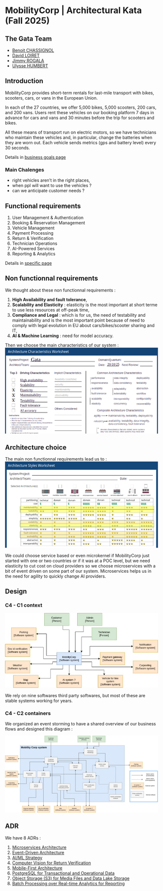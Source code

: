 # MobilityCorp | Architectural Kata (Fall 2025)

## The Gata Team

 - [Benoit CHASSIGNOL](https://www.linkedin.com/in/benoit-chassignol-844716a1/)
 - [David LOIRET](https://www.linkedin.com/in/david-loiret/)
 - [Jimmy ROGALA](https://www.linkedin.com/in/jimmy-rogala/)
 - [Ulysse HUMBERT](https://www.linkedin.com/in/ulyssehumbertgonzalez/)

## Introduction

MobilityCorp provides short-term rentals for last-mile transport with bikes, scooters, cars, or vans in the European Union.

In each of the 27 countries, we offer 5,000 bikes, 5,000 scooters, 200 cars, and 200 vans. Users rent these vehicles on our booking platform 7 days in advance
for cars and vans and 30 minutes before the trip for scooters and bikes.

All these means of transport run on electric motors, so we have technicians who maintain these vehicles and, in particular, change the batteries when they are worn out.
Each vehicle sends metrics (gps and battery level) every 30 seconds.

Details in [business goals page](https://github.com/cndys/gata/blob/main/1_business_goals.md)

### Main Chalenges

* right vehicles aren’t in the right places,
* when ppl will want to use the vehicles ?
* can we anticipate customer needs ?

## Functional requirements

1. User Management & Authentication
2. Booking & Reservation Management
3. Vehicle Management
4. Payment Processing
5. Return & Verification
6. Technician Operations
7. AI-Powered Services
8. Reporting & Analytics

Details in [specific page](https://github.com/cndys/gata/blob/main/2_business_requirements.md)

## Non functionnal requirements

We thought about these non functionnal requirements  :

1. **High Availability and fault tolerance**,
2. **Scalability and Elasticity** : elasticity is the most important at short terme to use less resources at off-peak time,
5. **Compliance and Legal** : which is for us, the need of testability and maintainability and is the most important point because of need to comply with legal evolution in EU about cars/bikes/scooter sharing and IT,
9. **AI & Machine Learning** : need for model accuracy.

Then we choose the main characteristics of our system :
![characteristics choice](resources/architecture-characteristics-worksheet.png)

## Architecture choice
The main non functionnal requirements lead us to :
![architecture choice](resources/architecture-styles-worksheet-gata.png)

We could choose service based or even microkernel if MobilityCorp just started with one or two countries
or if it was at a POC level, but we need elasticity to cut cost on cloud providers so we choose microservices
with a bit of event driven on some part of our system. Microservices helps us in the need for agility
to quickly change AI providers.

## Design

### C4 - C1 context 

![context diagramme](resources/gata-C1-context.jpg)

We rely on nine softwares third party softwares,
but most of these are stable systems working for years.

### C4 - C2 containers

We organized an event storming to have a shared overview of our business flows and designed this diagram :

![container diagramme](resources/gata-C2-container.jpg)

## ADR

We have 8 ADRs :
1. [Microservices Architecture](ADRs/ADR-001-microservices-architecture.md)
2. [Event-Driven Architecture](ADRs/ADR-002-event-driven-architecture.md)
3. [AI/ML Strategy](ADRs/ADR-003-AI-ML-strategy.md)
4. [Computer Vision for Return Verification](ADRs/ADR-004-computer-vision-for-return-verification.md)
5. [Mobile-First Architecture](ADRs/ADR-005-mobile-first-architecture.md)
6. [PostgreSQL for Transactional and Operational Data](ADRs/ADR-006-PostgreSQL.md)
7. [Object Storage (S3) for Media Files and Data Lake Storage](ADRs/ADR-007-object-Storage.md)
8. [Batch Processing over Real-time Analytics for Reporting](ADRs/ADR-008-Batch-Processing.md)

